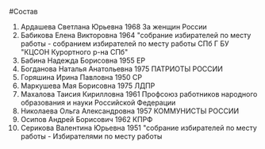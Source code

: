 #Состав
1. Ардашева Светлана Юрьевна 1968 За женщин России
2. Бабикова Елена Викторовна 1964 \"собрание избирателей по месту работы - собранием избирателей по месту работы СПб Г БУ \"КЦСОН Курортного р-на СПб\"
3. Бабина Надежда Борисовна 1955 ЕР
4. Богданова Наталья Анатольевна 1975 ПАТРИОТЫ РОССИИ
5. Горяшина Ирина Павловна 1950 СР
6. Маркушева Мая Борисовна 1975 ЛДПР
7. Махалова Таисия Кирилловна 1961 Профсоюз работников народного образования и науки Российской Федерации
8. Николаева Ольга Александровна 1957 КОММУНИСТЫ РОССИИ
9. Осипов Андрей Борисович 1962 КПРФ
10. Серикова Валентина Юрьевна 1951 \"собрание избирателей по месту работы - Избирателями по месту работы

